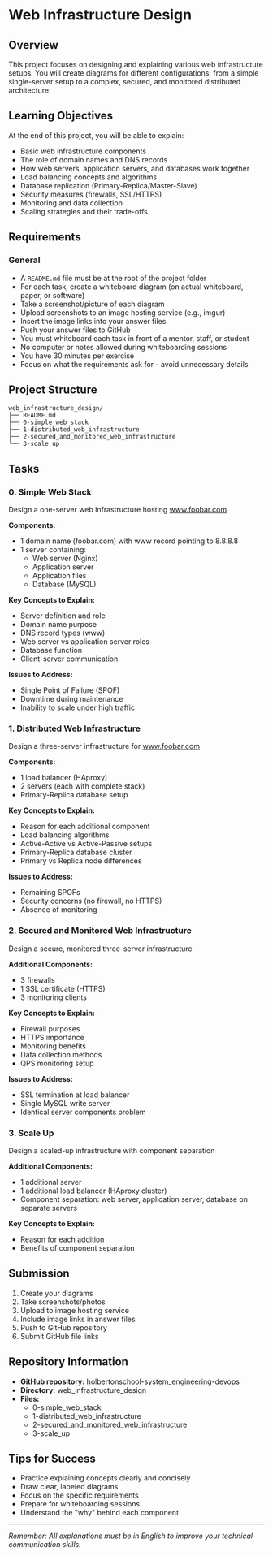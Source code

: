# Web Infrastructure Design

## Overview

This project focuses on designing and explaining various web infrastructure setups. You will create diagrams for different configurations, from a simple single-server setup to a complex, secured, and monitored distributed architecture.

## Learning Objectives

At the end of this project, you will be able to explain:
- Basic web infrastructure components
- The role of domain names and DNS records
- How web servers, application servers, and databases work together
- Load balancing concepts and algorithms
- Database replication (Primary-Replica/Master-Slave)
- Security measures (firewalls, SSL/HTTPS)
- Monitoring and data collection
- Scaling strategies and their trade-offs

## Requirements

### General
- A `README.md` file must be at the root of the project folder
- For each task, create a whiteboard diagram (on actual whiteboard, paper, or software)
- Take a screenshot/picture of each diagram
- Upload screenshots to an image hosting service (e.g., imgur)
- Insert the image links into your answer files
- Push your answer files to GitHub
- You must whiteboard each task in front of a mentor, staff, or student
- No computer or notes allowed during whiteboarding sessions
- You have 30 minutes per exercise
- Focus on what the requirements ask for - avoid unnecessary details

## Project Structure

```
web_infrastructure_design/
├── README.md
├── 0-simple_web_stack
├── 1-distributed_web_infrastructure
├── 2-secured_and_monitored_web_infrastructure
└── 3-scale_up
```

## Tasks

### 0. Simple Web Stack
Design a one-server web infrastructure hosting www.foobar.com

**Components:**
- 1 domain name (foobar.com) with www record pointing to 8.8.8.8
- 1 server containing:
  - Web server (Nginx)
  - Application server
  - Application files
  - Database (MySQL)

**Key Concepts to Explain:**
- Server definition and role
- Domain name purpose
- DNS record types (www)
- Web server vs application server roles
- Database function
- Client-server communication

**Issues to Address:**
- Single Point of Failure (SPOF)
- Downtime during maintenance
- Inability to scale under high traffic

### 1. Distributed Web Infrastructure
Design a three-server infrastructure for www.foobar.com

**Components:**
- 1 load balancer (HAproxy)
- 2 servers (each with complete stack)
- Primary-Replica database setup

**Key Concepts to Explain:**
- Reason for each additional component
- Load balancing algorithms
- Active-Active vs Active-Passive setups
- Primary-Replica database cluster
- Primary vs Replica node differences

**Issues to Address:**
- Remaining SPOFs
- Security concerns (no firewall, no HTTPS)
- Absence of monitoring

### 2. Secured and Monitored Web Infrastructure
Design a secure, monitored three-server infrastructure

**Additional Components:**
- 3 firewalls
- 1 SSL certificate (HTTPS)
- 3 monitoring clients

**Key Concepts to Explain:**
- Firewall purposes
- HTTPS importance
- Monitoring benefits
- Data collection methods
- QPS monitoring setup

**Issues to Address:**
- SSL termination at load balancer
- Single MySQL write server
- Identical server components problem

### 3. Scale Up
Design a scaled-up infrastructure with component separation

**Additional Components:**
- 1 additional server
- 1 additional load balancer (HAproxy cluster)
- Component separation: web server, application server, database on separate servers

**Key Concepts to Explain:**
- Reason for each addition
- Benefits of component separation

## Submission

1. Create your diagrams
2. Take screenshots/photos
3. Upload to image hosting service
4. Include image links in answer files
5. Push to GitHub repository
6. Submit GitHub file links

## Repository Information

- **GitHub repository:** holbertonschool-system_engineering-devops
- **Directory:** web_infrastructure_design
- **Files:** 
  - 0-simple_web_stack
  - 1-distributed_web_infrastructure
  - 2-secured_and_monitored_web_infrastructure
  - 3-scale_up

## Tips for Success

- Practice explaining concepts clearly and concisely
- Draw clear, labeled diagrams
- Focus on the specific requirements
- Prepare for whiteboarding sessions
- Understand the "why" behind each component

---

*Remember: All explanations must be in English to improve your technical communication skills.*
